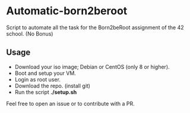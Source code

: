 # Automatic-born2beroot
Script to automate all the task for the Born2beRoot assignment of the 42 school. (No Bonus)

## Usage
 - Download your iso image; Debian or CentOS (only 8 or higher).
 - Boot and setup your VM.
 - Login as root user.
 - Download the repo. (install git)
 - Run the script **./setup.sh**

Feel free to open an issue or to contribute with a PR.
